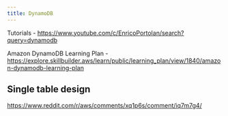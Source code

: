 ```yaml
---
title: DynamoDB
---
```


Tutorials - https://www.youtube.com/c/EnricoPortolan/search?query=dynamodb

Amazon DynamoDB Learning Plan - https://explore.skillbuilder.aws/learn/public/learning_plan/view/1840/amazon-dynamodb-learning-plan

## Single table design

https://www.reddit.com/r/aws/comments/xq1p6s/comment/iq7m7g4/
